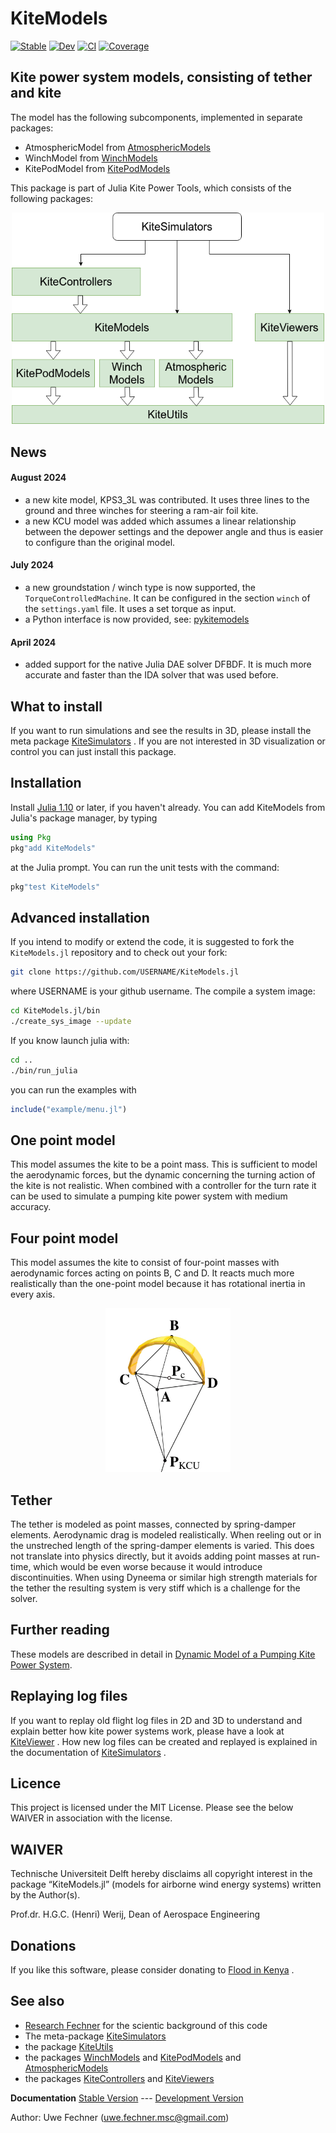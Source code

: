 # KiteModels

[![Stable](https://img.shields.io/badge/docs-stable-blue.svg)](https://ufechner7.github.io/KiteModels.jl/stable)
[![Dev](https://img.shields.io/badge/docs-dev-blue.svg)](https://ufechner7.github.io/KiteModels.jl/dev)
[![CI](https://github.com/ufechner7/KiteModels.jl/actions/workflows/CI.yml/badge.svg)](https://github.com/ufechner7/KiteModels.jl/actions/workflows/CI.yml)
[![Coverage](https://codecov.io/gh/ufechner7/KiteModels.jl/branch/main/graph/badge.svg)](https://codecov.io/gh/ufechner7/KiteModels.jl)

## Kite power system models, consisting of tether and kite
The model has the following subcomponents, implemented in separate packages:
- AtmosphericModel from [AtmosphericModels](https://github.com/aenarete/AtmosphericModels.jl)
- WinchModel from [WinchModels](https://github.com/aenarete/WinchModels.jl) 
- KitePodModel from  [KitePodModels](https://github.com/aenarete/KitePodModels.jl)

This package is part of Julia Kite Power Tools, which consists of the following packages:
<p align="center"><img src="./docs/src/kite_power_tools.png" width="500" /></p>

## News
#### August 2024
- a new kite model, KPS3_3L was contributed. It uses three lines to the ground and three winches for steering a ram-air foil kite.
- a new KCU model was added which assumes a linear relationship between the depower settings and the depower angle and thus is easier to configure than the original model.
#### July 2024
- a new groundstation / winch type is now supported, the `TorqueControlledMachine`. It can be configured in the section `winch` of the `settings.yaml` file. It uses a set torque as input.
- a Python interface is now provided, see: [pykitemodels](https://github.com/ufechner7/pykitemodels)
#### April 2024
- added support for the native Julia DAE solver DFBDF. It is much more accurate and faster than the IDA solver that was used before.

## What to install
If you want to run simulations and see the results in 3D, please install the meta package  [KiteSimulators](https://github.com/aenarete/KiteSimulators.jl) . If you are not interested in 3D visualization or control you can just install this package.

## Installation
Install [Julia 1.10](https://ufechner7.github.io/2024/08/09/installing-julia-with-juliaup.html) or later, if you haven't already. You can add KiteModels from  Julia's package manager, by typing 
```julia
using Pkg
pkg"add KiteModels"
``` 
at the Julia prompt. You can run the unit tests with the command:
```julia
pkg"test KiteModels"
```

## Advanced installation
If you intend to modify or extend the code, it is suggested to fork the `KiteModels.jl` repository and to check out your fork:
```bash
git clone https://github.com/USERNAME/KiteModels.jl
```
where USERNAME is your github username.
The compile a system image:
```bash
cd KiteModels.jl/bin
./create_sys_image --update
```
If you know launch julia with:
```bash
cd ..
./bin/run_julia
```
you can run the examples with
```julia
include("example/menu.jl")
```

## One point model
This model assumes the kite to be a point mass. This is sufficient to model the aerodynamic forces, but the dynamic concerning the turning action of the kite is not realistic.
When combined with a controller for the turn rate it can be used to simulate a pumping kite power system with medium accuracy.

## Four point model
This model assumes the kite to consist of four-point masses with aerodynamic forces acting on points B, C and D. It reacts much more realistically than the one-point model because it has rotational inertia in every axis.
<p align="center"><img src="./docs/src/4-point-kite.png" width="200" /></p>

## Tether
The tether is modeled as point masses, connected by spring-damper elements. Aerodynamic drag is modeled realistically. When reeling out or in the unstreched length of the spring-damper elements
is varied. This does not translate into physics directly, but it avoids adding point masses at run-time, which would be even worse because it would introduce discontinuities. When using
Dyneema or similar high strength materials for the tether the resulting system is very stiff which is a challenge for the solver.

## Further reading
These models are described in detail in [Dynamic Model of a Pumping Kite Power System](http://arxiv.org/abs/1406.6218).

## Replaying log files
If you want to replay old flight log files in 2D and 3D to understand and explain better how kite power systems work, please have a look at [KiteViewer](https://github.com/ufechner7/KiteViewer) . How new log files can be created and replayed is explained in the documentation of [KiteSimulators](https://github.com/aenarete/KiteSimulators.jl) .

## Licence
This project is licensed under the MIT License. Please see the below WAIVER in association with the license.

## WAIVER
Technische Universiteit Delft hereby disclaims all copyright interest in the package “KiteModels.jl” (models for airborne wind energy systems) written by the Author(s).

Prof.dr. H.G.C. (Henri) Werij, Dean of Aerospace Engineering

## Donations
If you like this software, please consider donating to [Flood in Kenya](https://www.climatejusticesolidarity.nl/solidarity/) .

## See also
- [Research Fechner](https://research.tudelft.nl/en/publications/?search=Fechner+wind&pageSize=50&ordering=rating&descending=true) for the scientic background of this code
- The meta-package  [KiteSimulators](https://github.com/aenarete/KiteSimulators.jl)
- the package [KiteUtils](https://github.com/ufechner7/KiteUtils.jl)
- the packages [WinchModels](https://github.com/aenarete/WinchModels.jl) and [KitePodModels](https://github.com/aenarete/KitePodModels.jl) and [AtmosphericModels](https://github.com/aenarete/AtmosphericModels.jl)
- the packages [KiteControllers](https://github.com/aenarete/KiteControllers.jl) and [KiteViewers](https://github.com/aenarete/KiteViewers.jl)

**Documentation** [Stable Version](https://ufechner7.github.io/KiteModels.jl/stable) --- [Development Version](https://ufechner7.github.io/KiteModels.jl/dev)


Author: Uwe Fechner (uwe.fechner.msc@gmail.com)
